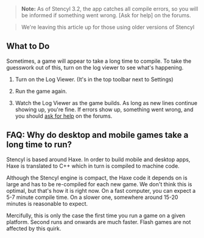 
> **Note:** As of Stencyl 3.2, the app catches all compile errors, so you will be informed if something went wrong. [Ask for help] on the forums.

> We're leaving this article up for those using older versions of Stencyl


## What to Do

Sometimes, a game will appear to take a long time to compile. To take the guesswork out of this, turn on the log viewer to see what's happening.

1) Turn on the Log Viewer. (It's in the top toolbar next to Settings)

2) Run the game again.

3) Watch the Log Viewer as the game builds. As long as new lines continue showing up, you're fine. If errors show up, something went wrong, and you should [ask for help](https://community.stencyl.com/index.php/board,3.0.html) on the forums.


## FAQ: Why do desktop and mobile games take a long time to run?

Stencyl is based around Haxe. In order to build mobile and desktop apps, Haxe is translated to C++ which in turn is compiled to machine code.

Although the Stencyl engine is compact, the Haxe code it depends on is large and has to be re-compiled for each new game. We don't think this is optimal, but that's how it is right now. On a fast computer, you can expect a 5-7 minute compile time. On a slower one, somewhere around 15-20 minutes is reasonable to expect.

Mercifully, this is only the case the first time you run a game on a given platform. Second runs and onwards are much faster. Flash games are not affected by this quirk.
